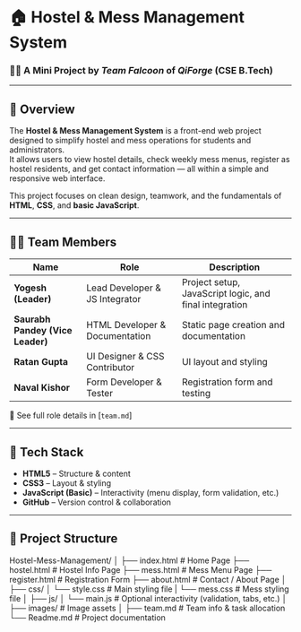 # 🏠 Hostel & Mess Management System

### 👨‍💻 A Mini Project by *Team Falcoon* of *QiForge* (CSE B.Tech)

---

## 📘 Overview

The **Hostel & Mess Management System** is a front-end web project designed to simplify hostel and mess operations for students and administrators.  
It allows users to view hostel details, check weekly mess menus, register as hostel residents, and get contact information — all within a simple and responsive web interface.

This project focuses on clean design, teamwork, and the fundamentals of **HTML**, **CSS**, and **basic JavaScript**.

---

## 🧑‍💻 Team Members

| Name | Role | Description |
|------|------|--------------|
| **Yogesh (Leader)** | Lead Developer & JS Integrator | Project setup, JavaScript logic, and final integration |
| **Saurabh Pandey (Vice Leader)** | HTML Developer & Documentation | Static page creation and documentation |
| **Ratan Gupta** | UI Designer & CSS Contributor | UI layout and styling |
| **Naval Kishor** | Form Developer & Tester | Registration form and testing |

📄 See full role details in [`team.md`]

---

## 🧱 Tech Stack

- **HTML5** – Structure & content  
- **CSS3** – Layout & styling  
- **JavaScript (Basic)** – Interactivity (menu display, form validation, etc.)  
- **GitHub** – Version control & collaboration  

---

## 📂 Project Structure
Hostel-Mess-Management/
│
├── index.html # Home Page
├── hostel.html # Hostel Info Page
├── mess.html # Mess Menu Page
├── register.html # Registration Form
├── about.html # Contact / About Page
│
├── css/
│ └── style.css # Main styling file
| └── mess.css # Mess styling file
│
├── js/
│ └── main.js # Optional interactivity (validation, tabs, etc.)
│
├── images/ # Image assets
│
├── team.md # Team info & task allocation
└── Readme.md # Project documentation
